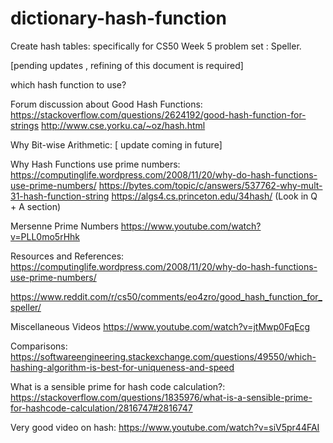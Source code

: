 # dictionary-hash-function

Create hash tables: specifically for CS50 Week 5 problem set : Speller.

[pending updates , refining of this document is required]

which hash function to use?

Forum discussion about Good Hash Functions:
https://stackoverflow.com/questions/2624192/good-hash-function-for-strings
http://www.cse.yorku.ca/~oz/hash.html

Why Bit-wise Arithmetic: [ update coming in future]

Why Hash Functions use prime numbers:
https://computinglife.wordpress.com/2008/11/20/why-do-hash-functions-use-prime-numbers/
https://bytes.com/topic/c/answers/537762-why-mult-31-hash-function-string
https://algs4.cs.princeton.edu/34hash/ (Look in Q + A section)

Mersenne Prime Numbers
https://www.youtube.com/watch?v=PLL0mo5rHhk

Resources and References:
https://computinglife.wordpress.com/2008/11/20/why-do-hash-functions-use-prime-numbers/

https://www.reddit.com/r/cs50/comments/eo4zro/good_hash_function_for_speller/

Miscellaneous Videos
https://www.youtube.com/watch?v=jtMwp0FqEcg

Comparisons:
https://softwareengineering.stackexchange.com/questions/49550/which-hashing-algorithm-is-best-for-uniqueness-and-speed

What is a sensible prime for hash code calculation?:
https://stackoverflow.com/questions/1835976/what-is-a-sensible-prime-for-hashcode-calculation/2816747#2816747

Very good video on hash:
https://www.youtube.com/watch?v=siV5pr44FAI
